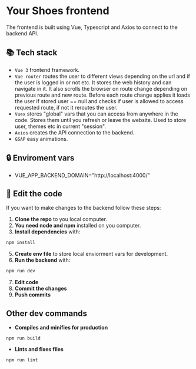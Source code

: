 # Your Shoes frontend
The frontend is built using Vue, Typescript and Axios to connect to the backend API.

## 📚 Tech stack
- `Vue 3` frontend framework.
- `Vue router` routes the user to different views depending on the url and if the user is logged in or not etc. It stores the web history and can navigate in it. It also scrolls the browser on route change depending on previous route and new route. Before each route change applies it loads the user if stored user == null and checks if user is allowed to access requested route, if not it reroutes the user.
- `Vuex` stores "global" vars that you can access from anywhere in the code. Stores them until you refresh or leave the website. Used to store user, themes etc in current "session".
- `Axios` creates the API connection to the backend.
- `GSAP` easy animations.

## 🔒 Enviroment vars
- VUE_APP_BACKEND_DOMAIN="http://localhost:4000/"

## 📝 Edit the code
If you want to make changes to the backend follow these steps:
1. **Clone the repo** to you local computer.
2. **You need node and npm** installed on you computer.
3. **Install dependencies** with:
```sh
npm install
```
5. **Create env file** to store local enviorment vars for development.
6. **Run the backend** with:
```sh
npm run dev
```
7. **Edit code**
8. **Commit the changes**
9. **Push commits**

## Other dev commands
- **Compiles and minifies for production**
```
npm run build
```
- **Lints and fixes files**
```
npm run lint
```
